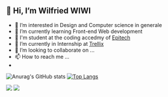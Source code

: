 ## 👋 Hi, I’m **Wilfried WIWI**
- 👀 I’m interested in Design and Computer science in generale
- 🌱 I’m currently learning Front-end Web development
- 🌱 I'm student at the coding accedmy of [Epitech](https://epitech.bj)
- 🌱 I’m currently in Internship at [Trellix](https://www.trellix.io)
- 💞️ I’m looking to collaborate on ...
- 📫 How to reach me ...
- 


![Anurag's GitHub stats](https://github-readme-stats.vercel.app/api?username=mr3wi&show_icons=true&count_private=true&theme=dark)
[![Top Langs](https://github-readme-stats.vercel.app/api/top-langs/?username=mr3wi&langs_count=8&show_icons=true&count_private=true&theme=dark)](https://github.com/mr3wi/github-readme-stats)

  ![](https://raw.githubusercontent.com/mr3wi/github-stats/master/generated/languages.svg#gh-dark-mode-only)
![](https://raw.githubusercontent.com/mr3wi/github-stats/master/generated/languages.svg#gh-light-mode-only)
<!---
mr3wi/mr3wi is a ✨ special ✨ repository because its `README.md` (this file) appears on your GitHub profile.
You can click the Preview link to take a look at your changes.
--->
